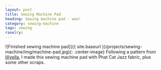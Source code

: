 ```yaml
---
layout: post
title: Sewing Machine Pad
heading: Sewing machine pad - woo!
category: sewing-machine
tags: sewing
ravelry:
---
```

![Finished sewing machine pad]({{ site.baseurl }}/projects/sewing-machine/img/machine-pad.jpg){: .center-image}
Following a pattern from [lillyella](http://lillyella.blogspot.com), I made this sewing machine pad with Phat Cat Jazz fabric, plus some other scraps.
